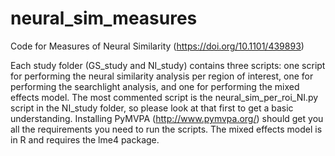 # neural_sim_measures
Code for Measures of Neural Similarity (https://doi.org/10.1101/439893)

Each study folder (GS_study and NI_study) contains three scripts: one script for performing the neural similarity analysis per region of interest, one for performing the searchlight analysis, and one for performing the mixed effects model. The most commented script is the neural_sim_per_roi_NI.py script in the NI_study folder, so please look at that first to get a basic understanding. Installing PyMVPA (http://www.pymvpa.org/) should get you all the requirements you need to run the scripts. The mixed effects model is in R and requires the lme4 package.
